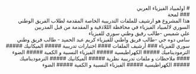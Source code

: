 <div dir=rtl>
# اولمبياد الفيزياء العربي
  <div dir=rtl>
### لمحة 
    <div dir=rtl>
هذا المشروع هو ارشيف للملفات التدريبية الخاصة المقدمة لطلاب الفريق الوطني السوري لالمبياد الفيزياء في محافظة الللاذقية و المقدمة من قبل المدربين 
      <div dir=rtl>
علي شميس -طالب رفيق وطني سوري للفيزياء
        <div dir=rtl>
سامي دوه جي -طالب فريق واطني للفيزياء
كريم عبد الحميد - طالب فريق وطني سوري للفيزياء
### أرشيف الملفات
#### اختبارات تدريبية
##### الميكانيك
##### الترموديناميك
##### الكهراطيسية
##### الفيزياء النسبية و الكمية 
##### الضوء
#### ملاحظات و ملفات تدريبية نظرية
##### الميكانيك
##### الترموديناميك
##### الكهراطيسية
##### الفيزياء النسبية و الكمية 
##### الضوء
